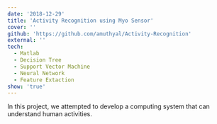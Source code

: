 ```yaml
---
date: '2018-12-29'
title: 'Activity Recognition using Myo Sensor'
cover: ''
github: 'https://github.com/amuthyal/Activity-Recognition'
external: ''
tech:
  - Matlab
  - Decision Tree
  - Support Vector Machine
  - Neural Network
  - Feature Extaction
show: 'true'
---
```


In this project, we attempted to develop a computing system that can understand human activities. 